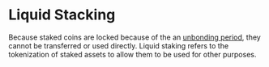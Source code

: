 # Liquid Stacking

Because staked coins are locked because of the an [unbonding period](unbonding_period.md), they cannot be transferred or used directly. Liquid staking refers to the tokenization of staked assets to allow them to be used for other purposes.
